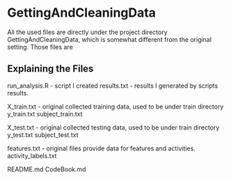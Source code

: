 # GettingAndCleaningData #

All the used files are directly under the project directory GettingAndCleaningData, which is somewhat different from the original setting.  Those files are

## Explaining the Files ##
run_analysis.R  - script I created
results.txt  - results I generated by scripts results.
 
X_train.txt    - original collected training data, used to be under train directory
y_train.txt
subject_train.txt
    
X_test.txt     - original collected testing data,  used to be under train directory    
y_test.txt
subject_test.txt   

features.txt   - original files provide data for features and activities. 
activity_labels.txt 

README.md 
CodeBook.md   
